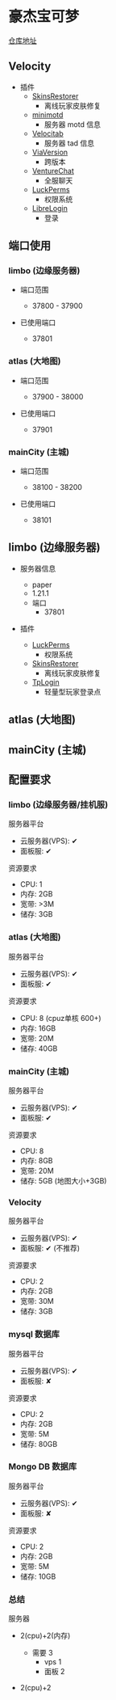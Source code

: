 # 豪杰宝可梦


[仓库地址](https://github.com/bop-lp/pokemonServers.git)

## Velocity

- 插件
  - [SkinsRestorer](https://modrinth.com/plugin/skinsrestorer)
    - 离线玩家皮肤修复
  - [minimotd](https://modrinth.com/plugin/minimotd)
    - 服务器 motd 信息
  - [Velocitab](https://modrinth.com/plugin/velocitab)
    - 服务器 tad 信息
  - [ViaVersion](https://www.spigotmc.org/resources/viaversion.19254/)
    - 跨版本
  - [VentureChat](https://www.spigotmc.org/resources/venturechat.771/)
    - 全服聊天
  - [LuckPerms](https://luckperms.net/)
    - 权限系统
  - [LibreLogin](https://modrinth.com/plugin/libre-login)
    - 登录

## 端口使用

### limbo (边缘服务器)

- 端口范围
  - 37800 - 37900
  
- 已使用端口
  - 37801

### atlas (大地图)

- 端口范围
    - 37900 - 38000

- 已使用端口
    - 37901

### mainCity (主城)

- 端口范围
    - 38100 - 38200

- 已使用端口
    - 38101

## limbo (边缘服务器)

- 服务器信息
  - paper
  - 1.21.1
  - 端口
    - 37801

- 插件
  - [LuckPerms](https://luckperms.net/)
    - 权限系统
  - [SkinsRestorer](https://modrinth.com/plugin/skinsrestorer)
    - 离线玩家皮肤修复
  - [TpLogin](https://klpbbs.com/thread-128739-1-1.html)
    - 轻量型玩家登录点


## atlas (大地图)


## mainCity (主城)


## 配置要求


### limbo (边缘服务器/挂机服)

服务器平台
- 云服务器(VPS): ✔
- 面板服: ✔

资源要求
- CPU: 1
- 内存: 2GB
- 宽带: >3M
- 储存: 3GB


### atlas (大地图)

服务器平台
- 云服务器(VPS): ✔
- 面板服: ✔

资源要求
- CPU: 8 (cpuz单核 600+)
- 内存: 16GB
- 宽带: 20M
- 储存: 40GB


### mainCity (主城)

服务器平台
- 云服务器(VPS): ✔
- 面板服: ✔

资源要求
- CPU: 8
- 内存: 8GB
- 宽带: 20M
- 储存: 5GB (地图大小+3GB)


### Velocity
服务器平台
- 云服务器(VPS): ✔
- 面板服: ✔ (不推荐)

资源要求
- CPU: 2
- 内存: 2GB
- 宽带: 30M
- 储存: 3GB



### mysql 数据库
服务器平台
- 云服务器(VPS): ✔
- 面板服: ✘

资源要求
- CPU: 2
- 内存: 2GB
- 宽带: 5M
- 储存: 80GB



### Mongo DB 数据库

服务器平台
- 云服务器(VPS): ✔
- 面板服: ✘

资源要求
- CPU: 2
- 内存: 2GB
- 宽带: 5M
- 储存: 10GB


### 总结
服务器

- 2(cpu)+2(内存) 
  - 需要 3
    - vps 1
    - 面板 2

- 2(cpu)+2


